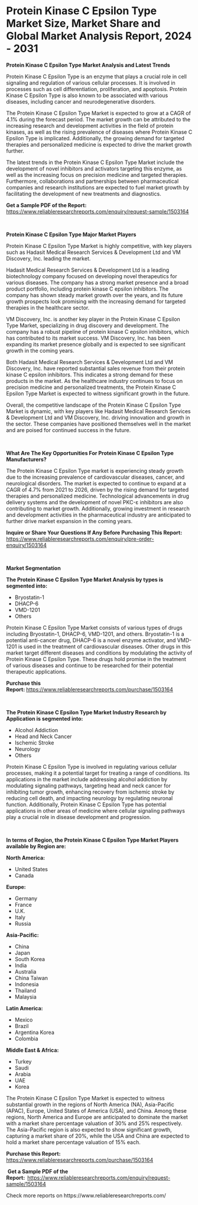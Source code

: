 <p><h1>Protein Kinase C Epsilon Type Market Size, Market Share and Global Market Analysis Report, 2024 - 2031</h1></p><p><strong>Protein Kinase C Epsilon Type Market Analysis and Latest Trends</strong></p>
<p><p>Protein Kinase C Epsilon Type is an enzyme that plays a crucial role in cell signaling and regulation of various cellular processes. It is involved in processes such as cell differentiation, proliferation, and apoptosis. Protein Kinase C Epsilon Type is also known to be associated with various diseases, including cancer and neurodegenerative disorders.</p><p>The Protein Kinase C Epsilon Type Market is expected to grow at a CAGR of 4.1% during the forecast period. The market growth can be attributed to the increasing research and development activities in the field of protein kinases, as well as the rising prevalence of diseases where Protein Kinase C Epsilon Type is implicated. Additionally, the growing demand for targeted therapies and personalized medicine is expected to drive the market growth further.</p><p>The latest trends in the Protein Kinase C Epsilon Type Market include the development of novel inhibitors and activators targeting this enzyme, as well as the increasing focus on precision medicine and targeted therapies. Furthermore, collaborations and partnerships between pharmaceutical companies and research institutions are expected to fuel market growth by facilitating the development of new treatments and diagnostics.</p></p>
<p><strong>Get a Sample PDF of the Report:&nbsp;</strong> <a href="https://www.reliableresearchreports.com/enquiry/request-sample/1503164">https://www.reliableresearchreports.com/enquiry/request-sample/1503164</a></p>
<p>&nbsp;</p>
<p><strong>Protein Kinase C Epsilon Type Major Market Players</strong></p>
<p><p>Protein Kinase C Epsilon Type Market is highly competitive, with key players such as Hadasit Medical Research Services & Development Ltd and VM Discovery, Inc. leading the market. </p><p>Hadasit Medical Research Services & Development Ltd is a leading biotechnology company focused on developing novel therapeutics for various diseases. The company has a strong market presence and a broad product portfolio, including protein kinase C epsilon inhibitors. The company has shown steady market growth over the years, and its future growth prospects look promising with the increasing demand for targeted therapies in the healthcare sector.</p><p>VM Discovery, Inc. is another key player in the Protein Kinase C Epsilon Type Market, specializing in drug discovery and development. The company has a robust pipeline of protein kinase C epsilon inhibitors, which has contributed to its market success. VM Discovery, Inc. has been expanding its market presence globally and is expected to see significant growth in the coming years.</p><p>Both Hadasit Medical Research Services & Development Ltd and VM Discovery, Inc. have reported substantial sales revenue from their protein kinase C epsilon inhibitors. This indicates a strong demand for these products in the market. As the healthcare industry continues to focus on precision medicine and personalized treatments, the Protein Kinase C Epsilon Type Market is expected to witness significant growth in the future.</p><p>Overall, the competitive landscape of the Protein Kinase C Epsilon Type Market is dynamic, with key players like Hadasit Medical Research Services & Development Ltd and VM Discovery, Inc. driving innovation and growth in the sector. These companies have positioned themselves well in the market and are poised for continued success in the future.</p></p>
<p>&nbsp;</p>
<p><strong>What Are The Key Opportunities For Protein Kinase C Epsilon Type Manufacturers?</strong></p>
<p><p>The Protein Kinase C Epsilon Type market is experiencing steady growth due to the increasing prevalence of cardiovascular diseases, cancer, and neurological disorders. The market is expected to continue to expand at a CAGR of 4.7% from 2021 to 2026, driven by the rising demand for targeted therapies and personalized medicine. Technological advancements in drug delivery systems and the development of novel PKC-ε inhibitors are also contributing to market growth. Additionally, growing investment in research and development activities in the pharmaceutical industry are anticipated to further drive market expansion in the coming years.</p></p>
<p><strong>Inquire or Share Your Questions If Any Before Purchasing This Report:</strong> <a href="https://www.reliableresearchreports.com/enquiry/pre-order-enquiry/1503164">https://www.reliableresearchreports.com/enquiry/pre-order-enquiry/1503164</a></p>
<p>&nbsp;</p>
<p><strong>Market Segmentation</strong></p>
<p><strong>The Protein Kinase C Epsilon Type Market Analysis by types is segmented into:</strong></p>
<p><ul><li>Bryostatin-1</li><li>DHACP-6</li><li>VMD-1201</li><li>Others</li></ul></p>
<p><p>Protein Kinase C Epsilon Type Market consists of various types of drugs including Bryostatin-1, DHACP-6, VMD-1201, and others. Bryostatin-1 is a potential anti-cancer drug, DHACP-6 is a novel enzyme activator, and VMD-1201 is used in the treatment of cardiovascular diseases. Other drugs in this market target different diseases and conditions by modulating the activity of Protein Kinase C Epsilon Type. These drugs hold promise in the treatment of various diseases and continue to be researched for their potential therapeutic applications.</p></p>
<p><strong>Purchase this Report:&nbsp;</strong><a href="https://www.reliableresearchreports.com/purchase/1503164">https://www.reliableresearchreports.com/purchase/1503164</a></p>
<p>&nbsp;</p>
<p><strong>The Protein Kinase C Epsilon Type Market Industry Research by Application is segmented into:</strong></p>
<p><ul><li>Alcohol Addiction</li><li>Head and Neck Cancer</li><li>Ischemic Stroke</li><li>Neurology</li><li>Others</li></ul></p>
<p><p>Protein Kinase C Epsilon Type is involved in regulating various cellular processes, making it a potential target for treating a range of conditions. Its applications in the market include addressing alcohol addiction by modulating signaling pathways, targeting head and neck cancer for inhibiting tumor growth, enhancing recovery from ischemic stroke by reducing cell death, and impacting neurology by regulating neuronal function. Additionally, Protein Kinase C Epsilon Type has potential applications in other areas of medicine where cellular signaling pathways play a crucial role in disease development and progression.</p></p>
<p>&nbsp;</p>
<p><strong>In terms of Region, the Protein Kinase C Epsilon Type Market Players available by Region are:</strong></p>
<p>
    <p> <strong> North America: </strong>
        <ul>
            <li>United States</li>
            <li>Canada</li>
        </ul>
        </p> 
    <p> <strong> Europe: </strong>
        <ul>
            <li>Germany</li>
            <li>France</li>
            <li>U.K.</li>
            <li>Italy</li>
            <li>Russia</li>
        </ul>
        </p> 
    <p> <strong> Asia-Pacific: </strong>
        <ul>
            <li>China</li>
            <li>Japan</li>
            <li>South Korea</li>
            <li>India</li>
            <li>Australia</li>
            <li>China Taiwan</li>
            <li>Indonesia</li>
            <li>Thailand</li>
            <li>Malaysia</li>
        </ul>
        </p> 
    <p> <strong> Latin America: </strong>
        <ul>
            <li>Mexico</li>
            <li>Brazil</li>
            <li>Argentina Korea</li>
            <li>Colombia</li>
        </ul>
        </p> 
    <p> <strong> Middle East & Africa: </strong>
        <ul>
            <li>Turkey</li>
            <li>Saudi</li>
            <li>Arabia</li>
            <li>UAE</li>
            <li>Korea</li>
        </ul>
    </p>
    </p>
<p><p>The Protein Kinase C Epsilon Type Market is expected to witness substantial growth in the regions of North America (NA), Asia-Pacific (APAC), Europe, United States of America (USA), and China. Among these regions, North America and Europe are anticipated to dominate the market with a market share percentage valuation of 30% and 25% respectively. The Asia-Pacific region is also expected to show significant growth, capturing a market share of 20%, while the USA and China are expected to hold a market share percentage valuation of 15% each.</p></p>
<p><strong>Purchase this Report: </strong><a href="https://www.reliableresearchreports.com/purchase/1503164">https://www.reliableresearchreports.com/purchase/1503164</a></p>
<p>&nbsp;<strong>Get a Sample PDF of the Report:&nbsp;&nbsp;</strong><a href="https://www.reliableresearchreports.com/enquiry/request-sample/1503164">https://www.reliableresearchreports.com/enquiry/request-sample/1503164</a></p>
<p><strong></strong></p>
<p>Check more reports on https://www.reliableresearchreports.com/</p>